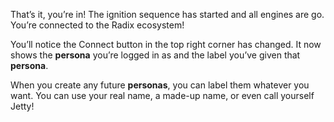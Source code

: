 That’s it, you’re in! The ignition sequence has started and all engines are go. You’re connected to the Radix ecosystem!

You’ll notice the Connect button in the top right corner has changed. It now shows the **persona** you’re logged in as and the label you’ve given that **persona**.

When you create any future **personas**, you can label them whatever you want. You can use your real name, a made-up name, or even call yourself Jetty!
